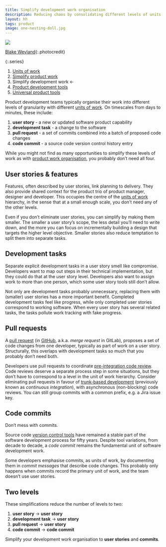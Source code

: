 ```yaml
---
title: Simplify development work organisation
description: Reducing chaos by consolidating different levels of units of work
layout: hh
tags: product
image: one-nesting-doll.jpg
---
```


![](one-nesting-doll.jpg)

[Blake Weyland](https://unsplash.com/photos/9hhOVsf1lpU){:.photocredit}

{:.series}
1. [Units of work](units-of-work)
2. [Simplify product work](simplify-product-work)
3. Simplify development work ←
4. [Product development tools](product-tools)
5. [Universal product tools](universal-tools)

Product development teams typically organise their work into different levels of granularity with different
[units of work](units-of-work).
On timescales from days to minutes, these include:

1. **user story** - a new or updated software product capability
2. **development task** - a change to the software
3. **pull request** - a set of commits combined into a batch of proposed code changes
4. **code commit** - a source code version control history entry

While you might not find as many opportunities to simplify these levels of work as with
[product work organisation](simplify-product-work),
you probably don’t need all four.

## User stories & features

Features, often described by user stories, link planning to delivery.
They also provide shared context for the product trio of product manager, designer and developer.
This occupies the centre of the [units of work](units-of-work) hierarchy, in the sense that at a small enough scale, you don’t need any of the other levels.

Even if you don’t eliminate user stories, you can simplify by making them smaller.
The smaller a user story’s scope, the less detail you’ll need to write down, and the more you can focus on incrementally building a design that targets the higher level objective.
Smaller stories also reduce temptation to split them into separate tasks.

## Development tasks

Separate explicit development tasks in a user story smell like compromise.
Developers want to map out steps in their technical implementation, but they could do that at the user story level.
Developers also want to assign work to more than one person, which some user story tools still don’t allow.

Not only are development tasks probably unnecessary, replacing them with (smaller) user stories has a more important benefit.
Completed development tasks feel like progress, while only completed user stories correspond to working software.
When every user story has several related tasks, the tasks pollute work tracking with fake progress.

## Pull requests

A [pull request](https://martinfowler.com/bliki/PullRequest.html)
(in [GitHub](https://en.wikipedia.org/wiki/GitHub), 
a.k.a. _merge request_ in GitLab), 
proposes a set of code changes from one developer, typically as part of work on a user story.
Structurally, this overlaps with development tasks so much that you probably don’t need both.

Developers use pull requests to coordinate
[pre-integration code review](https://martinfowler.com/articles/branching-patterns.html#reviewed-commits).
Code reviews deserve a separate process step in some situations, but they don’t have to correspond to a level in the unit of work hierarchy.
Consider eliminating pull requests in favour of
[trunk-based development](https://martinfowler.com/articles/branching-patterns.html#continuous-integration)
(previously known as _continuous integration_), with asynchronous (non-blocking) code reviews.
You can still group commits with a common prefix, e.g. a Jira issue key.

## Code commits

Don’t mess with commits.

Source code [version control tools](https://en.wikipedia.org/wiki/Version_control)
have remained a stable part of the software development process for fifty years.
Despite tool variations, from decade to decade, a _code commit_ remains the fundamental unit of software development work.

Some developers emphasise commits, as units of work, by documenting them in _commit messages_ that describe code changes.
This probably only happens when commits record the primary unit of work, and the team doesn’t use user stories.

## Two levels

These simplifications reduce the number of levels to two:

1. **user story** → **user story**
2. **development task** → **user story**
3. **pull request** → **user story**
4. **code commit** → **code commit**

Simplify your development work organisation to **user stories** and **commits**.
